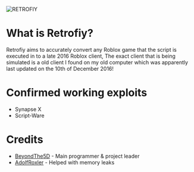![RETROFIY](https://cdn.discordapp.com/attachments/947197644076351591/1010407584198565948/Title.png)

# What is Retrofiy?
Retrofiy aims to accurately convert any Roblox game that the script is executed in to a late 2016 Roblox client, The exact client that is being simulated is a old client I found on my old computer which was apparently last updated on the 10th of December 2016!

# Confirmed working exploits
- Synapse X
- Script-Ware

# Credits
- [BeyondThe5D](https://github.com/BeyondThe5D) - Main programmer & project leader
- [AdolfRoxler](https://github.com/AdolfRoxler) - Helped with memory leaks
